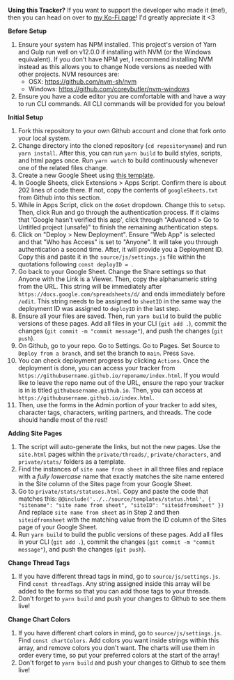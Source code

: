 **Using this Tracker?**
If you want to support the developer who made it (me!), then you can head on over to [my Ko-Fi page](https://ko-fi.com/Luxacious11)! I'd greatly appreciate it <3

**Before Setup**
1. Ensure your system has NPM installed. This project's version of Yarn and Gulp run well on v12.0.0 if installing with NVM (or the Windows equivalent). If you don't have NPM yet, I recommend installing NVM instead as this allows you to change Node versions as needed with other projects. NVM resources are:
    - OSX: https://github.com/nvm-sh/nvm
    - Windows: https://github.com/coreybutler/nvm-windows 
2. Ensure you have a code editor you are comfortable with and have a way to run CLI commands. All CLI commands will be provided for you below!

**Initial Setup**
1. Fork this repository to your own Github account and clone that fork onto your local system.
2. Change directory into the cloned repository (`cd repositoryname`) and run `yarn install`. After this, you can run `yarn build` to build styles, scripts, and html pages once. Run `yarn watch` to build continuously whenever one of the related files change.
3. Create a new Google Sheet using [this template](https://docs.google.com/spreadsheets/d/1lhUkaFrGjMxKfoGQ008JTgAaWlK2eCEUPTOth0_g4C4/edit?usp=sharing).
4. In Google Sheets, click Extensions > Apps Script. Confirm there is about 202 lines of code there. If not, copy the contents of `googleSheets.txt` from Github into this section.
5. While in Apps Script, click on the `doGet` dropdown. Change this to `setup`. Then, click Run and go through the authentication process. If it claims that 'Google hasn’t verified this app', click through "Advanced > Go to Untitled project (unsafe)" to finish the remaining authentication steps.
6. Click on "Deploy > New Deployment". Ensure "Web App" is selected and that "Who has Access" is set to "Anyone". It will take you through authentication a second time. After, it will provide you a Deployment ID. Copy this and paste it in the `source/js/settings.js` file within the quotations following `const deployID = `.
7. Go back to your Google Sheet. Change the Share settings so that Anyone with the Link is a Viewer. Then, copy the alphanumeric string from the URL. This string will be immediately after `https://docs.google.com/spreadsheets/d/` and ends immediately before `/edit`. This string needs to be assigned to `sheetID` in the same way the deployment ID was assigned to `deployID` in the last step.
9. Ensure all your files are saved. Then, run `yarn build` to build the public versions of these pages. Add all files in your CLI (`git add .`), commit the changes (`git commit -m "commit message"`), and push the changes (`git push`).
10. On Github, go to your repo. Go to Settings. Go to Pages. Set Source to `Deploy from a branch`, and set the branch to `main`. Press `Save`.
11. You can check deployment progress by clicking `Actions`. Once the deployment is done, you can access your tracker from `https://githubusername.github.io/reponame/index.html`. If you would like to leave the repo name out of the URL, ensure the repo your tracker is in is titled `githubusername.github.io`. Then, you can access at `https://githubusername.github.io/index.html`.
12. Then, use the forms in the Admin portion of your tracker to add sites, character tags, characters, writing partners, and threads. The code should handle most of the rest!

**Adding Site Pages**
1. The script will auto-generate the links, but not the new pages. Use the `site.html` pages within the `private/threads/`, `private/characters`, and `private/stats/` folders as a template.
2. Find the instances of `site name from sheet` in all three files and replace with a *fully lowercase* name that exactly matches the site name entered in the Site column of the Sites page from your Google Sheet.
3. Go to `private/stats/statuses.html`. Copy and paste the code that matches this:
`@@include('../../source/templates/status.html', {
    "sitename": "site name from sheet",
    "siteID": "siteidfromsheet"
})`
And replace `site name from sheet` as in Step 2 and then `siteidfromsheet` with the matching value from the ID column of the Sites page of your Google Sheet.
4. Run `yarn build` to build the public versions of these pages. Add all files in your CLI (`git add .`), commit the changes (`git commit -m "commit message"`), and push the changes (`git push`).

**Change Thread Tags**
1. If you have different thread tags in mind, go to `source/js/settings.js`. Find `const threadTags`. Any string assigned inside this array will be added to the forms so that you can add those tags to your threads.
2. Don't forget to `yarn build` and push your changes to Github to see them live!

**Change Chart Colors**
1. If you have different chart colors in mind, go to `source/js/settings.js`. Find `const chartColors`. Add colors you want inside strings within this array, and remove colors you don't want. The charts will use them in order every time, so put your preferred colors at the start of the array!
2. Don't forget to `yarn build` and push your changes to Github to see them live!
